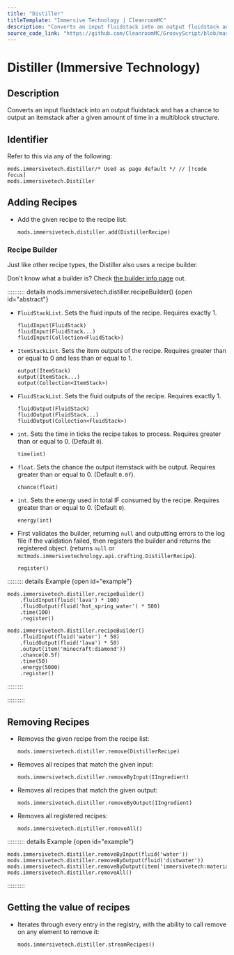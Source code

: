 ```yaml
---
title: "Distiller"
titleTemplate: "Immersive Technology | CleanroomMC"
description: "Converts an input fluidstack into an output fluidstack and has a chance to output an itemstack after a given amount of time in a multiblock structure."
source_code_link: "https://github.com/CleanroomMC/GroovyScript/blob/master/src/main/java/com/cleanroommc/groovyscript/compat/mods/immersivetechnology/Distiller.java"
---
```


# Distiller (Immersive Technology)

## Description

Converts an input fluidstack into an output fluidstack and has a chance to output an itemstack after a given amount of time in a multiblock structure.

## Identifier

Refer to this via any of the following:

```groovy:no-line-numbers {1}
mods.immersivetech.distiller/* Used as page default */ // [!code focus]
mods.immersivetech.Distiller
```


## Adding Recipes

- Add the given recipe to the recipe list:

    ```groovy:no-line-numbers
    mods.immersivetech.distiller.add(DistillerRecipe)
    ```


### Recipe Builder

Just like other recipe types, the Distiller also uses a recipe builder.

Don't know what a builder is? Check [the builder info page](../../getting_started/builder.md) out.

:::::::::: details mods.immersivetech.distiller.recipeBuilder() {open id="abstract"}
- `FluidStackList`. Sets the fluid inputs of the recipe. Requires exactly 1.

    ```groovy:no-line-numbers
    fluidInput(FluidStack)
    fluidInput(FluidStack...)
    fluidInput(Collection<FluidStack>)
    ```

- `ItemStackList`. Sets the item outputs of the recipe. Requires greater than or equal to 0 and less than or equal to 1.

    ```groovy:no-line-numbers
    output(ItemStack)
    output(ItemStack...)
    output(Collection<ItemStack>)
    ```

- `FluidStackList`. Sets the fluid outputs of the recipe. Requires exactly 1.

    ```groovy:no-line-numbers
    fluidOutput(FluidStack)
    fluidOutput(FluidStack...)
    fluidOutput(Collection<FluidStack>)
    ```

- `int`. Sets the time in ticks the recipe takes to process. Requires greater than or equal to 0. (Default `0`).

    ```groovy:no-line-numbers
    time(int)
    ```

- `float`. Sets the chance the output itemstack with be output. Requires greater than or equal to 0. (Default `0.0f`).

    ```groovy:no-line-numbers
    chance(float)
    ```

- `int`. Sets the energy used in total IF consumed by the recipe. Requires greater than or equal to 0. (Default `0`).

    ```groovy:no-line-numbers
    energy(int)
    ```

- First validates the builder, returning `null` and outputting errors to the log file if the validation failed, then registers the builder and returns the registered object. (returns `null` or `mctmods.immersivetechnology.api.crafting.DistillerRecipe`).

    ```groovy:no-line-numbers
    register()
    ```

::::::::: details Example {open id="example"}
```groovy:no-line-numbers
mods.immersivetech.distiller.recipeBuilder()
    .fluidInput(fluid('lava') * 100)
    .fluidOutput(fluid('hot_spring_water') * 500)
    .time(100)
    .register()

mods.immersivetech.distiller.recipeBuilder()
    .fluidInput(fluid('water') * 50)
    .fluidOutput(fluid('lava') * 50)
    .output(item('minecraft:diamond'))
    .chance(0.5f)
    .time(50)
    .energy(5000)
    .register()
```

:::::::::

::::::::::

## Removing Recipes

- Removes the given recipe from the recipe list:

    ```groovy:no-line-numbers
    mods.immersivetech.distiller.remove(DistillerRecipe)
    ```

- Removes all recipes that match the given input:

    ```groovy:no-line-numbers
    mods.immersivetech.distiller.removeByInput(IIngredient)
    ```

- Removes all recipes that match the given output:

    ```groovy:no-line-numbers
    mods.immersivetech.distiller.removeByOutput(IIngredient)
    ```

- Removes all registered recipes:

    ```groovy:no-line-numbers
    mods.immersivetech.distiller.removeAll()
    ```

:::::::::: details Example {open id="example"}
```groovy:no-line-numbers
mods.immersivetech.distiller.removeByInput(fluid('water'))
mods.immersivetech.distiller.removeByOutput(fluid('distwater'))
mods.immersivetech.distiller.removeByOutput(item('immersivetech:material'))
mods.immersivetech.distiller.removeAll()
```

::::::::::

## Getting the value of recipes

- Iterates through every entry in the registry, with the ability to call remove on any element to remove it:

    ```groovy:no-line-numbers
    mods.immersivetech.distiller.streamRecipes()
    ```
